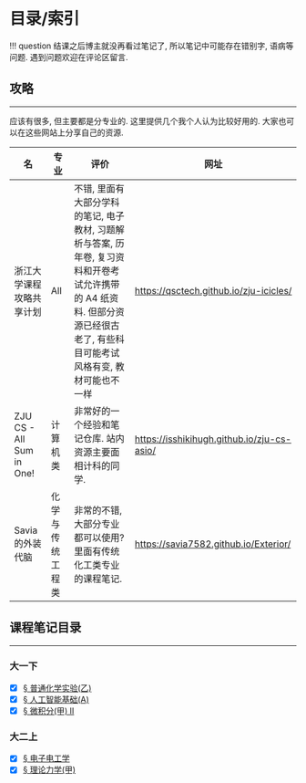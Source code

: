 # 目录/索引

!!! question
	结课之后博主就没再看过笔记了, 所以笔记中可能存在错别字, 语病等问题. 遇到问题欢迎在评论区留言.

## 攻略
---

应该有很多, 但主要都是分专业的. 这里提供几个我个人认为比较好用的. 大家也可以在这些网站上分享自己的资源.

| 名                        | 专业       | 评价                                                                                              | 网址                                           |
| ------------------------ | -------- | ----------------------------------------------------------------------------------------------- | -------------------------------------------- |
| 浙江大学课程攻略共享计划             | All      | 不错, 里面有大部分学科的笔记, 电子教材, 习题解析与答案, 历年卷, 复习资料和开卷考试允许携带的 A4 纸资料. 但部分资源已经很古老了, 有些科目可能考试风格有变, 教材可能也不一样 | <https://qsctech.github.io/zju-icicles/>     |
| ZJU CS - All Sum in One! | 计算机类     | 非常好的一个经验和笔记仓库. 站内资源主要面相计科的同学.                                                                   | <https://isshikihugh.github.io/zju-cs-asio/> |
| Savia的外装代脑               | 化学与传统工程类 | 非常的不错, 大部分专业都可以使用? 里面有传统化工类专业的课程笔记.                                                             | <https://savia7582.github.io/Exterior/>      |

## 课程笔记目录
---

### 大一下

- [x] [§ 普通化学实验(乙)](A/NorCheT(B).md)
- [x] [§ 人工智能基础(A)](A/AIBasic(A)II.md)
- [x] [§ 微积分(甲) II](A/Calculus(A)II.md)

### 大二上

- [x] [§ 电子电工学](A/Electron/index.md)
- [x] [§ 理论力学(甲)](A/TheoreticalMechanics/index.md)